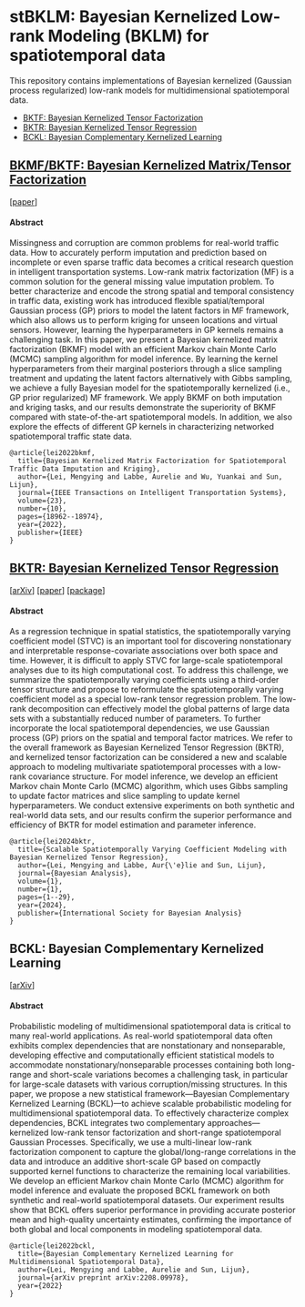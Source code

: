 # stBKLM: Bayesian Kernelized Low-rank Modeling (BKLM) for spatiotemporal data
This repository contains implementations of Bayesian kernelized (Gaussian process regularized) low-rank models for multidimensional spatiotemporal data.

- [BKTF: Bayesian Kernelized Tensor Factorization](#bkmfbktf-bayesian-kernelized-matrixtensor-factorization)
- [BKTR: Bayesian Kernelized Tensor Regression](#bktr-bayesian-kernelized-tensor-regression)
- [BCKL: Bayesian Complementary Kernelized Learning](#bckl-bayesian-complementary-kernelized-learning)

## [BKMF/BKTF: Bayesian Kernelized Matrix/Tensor Factorization](./BKTF)
[[paper](https://ieeexplore.ieee.org/document/9745749)]

#### Abstract

Missingness and corruption are common problems for real-world traffic data. How to accurately perform imputation and prediction based on incomplete or even sparse traffic data becomes a critical research question in intelligent transportation systems. Low-rank matrix factorization (MF) is a common solution for the general missing value imputation problem. To better characterize and encode the strong spatial and temporal consistency in traffic data, existing work has introduced flexible spatial/temporal Gaussian process (GP) priors to model the latent factors in MF framework, which also allows us to perform kriging for unseen locations and virtual sensors. However, learning the hyperparameters in GP kernels remains a challenging task. In this paper, we present a Bayesian kernelized matrix factorization (BKMF) model with an efficient Markov chain Monte Carlo (MCMC) sampling algorithm for model inference. By learning the kernel hyperparameters from their marginal posteriors through a slice sampling treatment and updating the latent factors alternatively with Gibbs sampling, we achieve a fully Bayesian model for the spatiotemporally kernelized (i.e., GP prior regularized) MF framework. We apply BKMF on both imputation and kriging tasks, and our results demonstrate the superiority of BKMF compared with state-of-the-art spatiotemporal models. In addition, we also explore the effects of different GP kernels in characterizing networked spatiotemporal traffic state data.

```
@article{lei2022bkmf,
  title={Bayesian Kernelized Matrix Factorization for Spatiotemporal Traffic Data Imputation and Kriging},
  author={Lei, Mengying and Labbe, Aurelie and Wu, Yuankai and Sun, Lijun},
  journal={IEEE Transactions on Intelligent Transportation Systems},
  volume={23},
  number={10},
  pages={18962--18974},
  year={2022},
  publisher={IEEE}
}
```

## [BKTR: Bayesian Kernelized Tensor Regression](./BKTR)
[[arXiv](https://arxiv.org/abs/2109.00046)] [[paper](https://doi.org/10.1214/24-BA1428)] [[package](https://cran.r-project.org/package=BKTR)]

#### Abstract

As a regression technique in spatial statistics, the spatiotemporally varying coefficient model (STVC) is an important tool for discovering nonstationary and interpretable response-covariate associations over both space and time. However, it is difficult to apply STVC for large-scale spatiotemporal analyses due to its high computational cost. To address this challenge, we summarize the spatiotemporally varying coefficients using a third-order tensor structure and propose to reformulate the spatiotemporally varying coefficient model as a special low-rank tensor regression problem. The low-rank decomposition can effectively model the global patterns of large data sets with a substantially reduced number of parameters. To further incorporate the local spatiotemporal dependencies, we use Gaussian process (GP) priors on the spatial and temporal factor matrices. We refer to the overall framework as Bayesian Kernelized Tensor Regression (BKTR), and kernelized tensor factorization can be considered a new and scalable approach to modeling multivariate spatiotemporal processes with a low-rank covariance structure. For model inference, we develop an efficient Markov chain Monte Carlo (MCMC) algorithm, which uses Gibbs sampling to update factor matrices and slice sampling to update kernel hyperparameters. We conduct extensive experiments on both synthetic and real-world data sets, and our results confirm the superior performance and efficiency of BKTR for model estimation and parameter inference.

```
@article{lei2024bktr,
  title={Scalable Spatiotemporally Varying Coefficient Modeling with Bayesian Kernelized Tensor Regression},
  author={Lei, Mengying and Labbe, Aur{\'e}lie and Sun, Lijun},
  journal={Bayesian Analysis},
  volume={1},
  number={1},
  pages={1--29},
  year={2024},
  publisher={International Society for Bayesian Analysis}
}
```

## BCKL: Bayesian Complementary Kernelized Learning
[[arXiv](https://arxiv.org/abs/2208.09978)]

#### Abstract

Probabilistic modeling of multidimensional spatiotemporal data is critical to many real-world applications. As real-world spatiotemporal data often exhibits complex dependencies that are nonstationary and nonseparable, developing effective and computationally efficient statistical models to accommodate nonstationary/nonseparable processes containing both long-range and short-scale variations becomes a challenging task, in particular for large-scale datasets with various corruption/missing structures. In this paper, we propose a new statistical framework—Bayesian Complementary Kernelized Learning (BCKL)—to achieve scalable probabilistic modeling for multidimensional spatiotemporal data. To effectively characterize complex dependencies, BCKL integrates two complementary approaches—kernelized low-rank tensor factorization and short-range spatiotemporal Gaussian Processes. Specifically, we use a multi-linear low-rank factorization component to capture the global/long-range correlations in the data and introduce an additive short-scale GP based on compactly supported kernel functions to characterize the remaining local variabilities. We develop an efficient Markov chain Monte Carlo (MCMC) algorithm for model inference and evaluate the proposed BCKL framework on both synthetic and real-world spatiotemporal datasets. Our experiment results show that BCKL offers superior performance in providing accurate posterior mean and high-quality uncertainty estimates, confirming the importance of both global and local components in modeling spatiotemporal data.

```
@article{lei2022bckl,
  title={Bayesian Complementary Kernelized Learning for Multidimensional Spatiotemporal Data},
  author={Lei, Mengying and Labbe, Aurelie and Sun, Lijun},
  journal={arXiv preprint arXiv:2208.09978},
  year={2022}
}
```